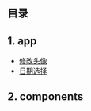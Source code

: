##    目录

## 1. app
   * [修改头像](app/calendar.md)
   * [日期选择](app/calendar.md)
    

## 2. components